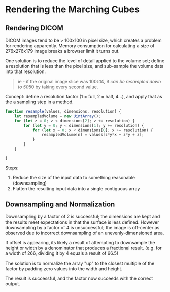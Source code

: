 # Rendering the Marching Cubes

## Rendering DICOM

DICOM images tend to be > 100x100 in pixel size, which creates a problem for rendering
apparently.  Memory consumption for calculating a size of 276x276x179 image breaks a
browser limit it turns out.

One solution is to reduce the level of detail applied to the volume set; define a
resolution that is less than the pixel size, and sub-sample the volume data into
that resolution.

> ie - if the original image slice was 100*100, it can be resampled down to 50*50 by
taking every second value.

Concept:  define a resolution factor (1 = full, 2 = half, 4...), and apply that as
the a sampling step in a method.  

```javascript
function resample(values, dimensions, resolution) {
	let resampledVolume = new UintArray();
	for (let z = 0; z < dimensions[2]; z += resolution) {
		for (let y = 0; y < dimensions[1]; y += resolution) {
			for (let x = 0; x < dimensions[0]; x += resolution) {
				resampledVolume[n] = values[z*y*x + z*y + z];
			}
		}
	}

}
```

Steps:

1. Reduce the size of the input data to something reasonable (downsampling)
2. Flatten the resulting input data into a single contiguous array

## Downsampling and Normalization

Downsampling by a factor of 2 is successful; the dimensions are kept and the results
meet expectations in that the surface is less defined.  However downsampling by a
factor of 4 is unsuccessful; the image is off-center as observed due to incorrect
downsampling of an unevenly-dimensioned area.

If offset is appearing, its likely a result of attempting to downsample the height
or width by a denominator that produces a fractional result.
(e.g. for a width of 266, dividing it by 4 equals a result of 66.5)

The solution is to normalize the array "up" to the closest multiple of the factor
by padding zero values into the width and height.

The result is successful, and the factor now succeeds with the correct output.
